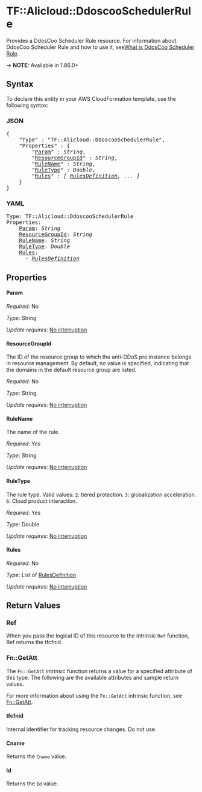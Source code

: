 # TF::Alicloud::DdoscooSchedulerRule

Provides a DdosCoo Scheduler Rule resource. For information about DdosCoo Scheduler Rule and how to use it, see[What is DdosCoo Scheduler Rule](https://www.alibabacloud.com/help/en/doc-detail/157481.htm).

-> **NOTE:** Available in 1.86.0+

## Syntax

To declare this entity in your AWS CloudFormation template, use the following syntax:

### JSON

<pre>
{
    "Type" : "TF::Alicloud::DdoscooSchedulerRule",
    "Properties" : {
        "<a href="#param" title="Param">Param</a>" : <i>String</i>,
        "<a href="#resourcegroupid" title="ResourceGroupId">ResourceGroupId</a>" : <i>String</i>,
        "<a href="#rulename" title="RuleName">RuleName</a>" : <i>String</i>,
        "<a href="#ruletype" title="RuleType">RuleType</a>" : <i>Double</i>,
        "<a href="#rules" title="Rules">Rules</a>" : <i>[ <a href="rulesdefinition.md">RulesDefinition</a>, ... ]</i>
    }
}
</pre>

### YAML

<pre>
Type: TF::Alicloud::DdoscooSchedulerRule
Properties:
    <a href="#param" title="Param">Param</a>: <i>String</i>
    <a href="#resourcegroupid" title="ResourceGroupId">ResourceGroupId</a>: <i>String</i>
    <a href="#rulename" title="RuleName">RuleName</a>: <i>String</i>
    <a href="#ruletype" title="RuleType">RuleType</a>: <i>Double</i>
    <a href="#rules" title="Rules">Rules</a>: <i>
      - <a href="rulesdefinition.md">RulesDefinition</a></i>
</pre>

## Properties

#### Param

_Required_: No

_Type_: String

_Update requires_: [No interruption](https://docs.aws.amazon.com/AWSCloudFormation/latest/UserGuide/using-cfn-updating-stacks-update-behaviors.html#update-no-interrupt)

#### ResourceGroupId

The ID of the resource group to which the anti-DDoS pro instance belongs in resource management. By default, no value is specified, indicating that the domains in the default resource group are listed.

_Required_: No

_Type_: String

_Update requires_: [No interruption](https://docs.aws.amazon.com/AWSCloudFormation/latest/UserGuide/using-cfn-updating-stacks-update-behaviors.html#update-no-interrupt)

#### RuleName

The name of the rule.

_Required_: Yes

_Type_: String

_Update requires_: [No interruption](https://docs.aws.amazon.com/AWSCloudFormation/latest/UserGuide/using-cfn-updating-stacks-update-behaviors.html#update-no-interrupt)

#### RuleType

The rule type. Valid values:
`2`: tiered protection.
`3`: globalization acceleration.
`6`: Cloud product interaction.

_Required_: Yes

_Type_: Double

_Update requires_: [No interruption](https://docs.aws.amazon.com/AWSCloudFormation/latest/UserGuide/using-cfn-updating-stacks-update-behaviors.html#update-no-interrupt)

#### Rules

_Required_: No

_Type_: List of <a href="rulesdefinition.md">RulesDefinition</a>

_Update requires_: [No interruption](https://docs.aws.amazon.com/AWSCloudFormation/latest/UserGuide/using-cfn-updating-stacks-update-behaviors.html#update-no-interrupt)

## Return Values

### Ref

When you pass the logical ID of this resource to the intrinsic `Ref` function, Ref returns the tfcfnid.

### Fn::GetAtt

The `Fn::GetAtt` intrinsic function returns a value for a specified attribute of this type. The following are the available attributes and sample return values.

For more information about using the `Fn::GetAtt` intrinsic function, see [Fn::GetAtt](https://docs.aws.amazon.com/AWSCloudFormation/latest/UserGuide/intrinsic-function-reference-getatt.html).

#### tfcfnid

Internal identifier for tracking resource changes. Do not use.

#### Cname

Returns the <code>Cname</code> value.

#### Id

Returns the <code>Id</code> value.

